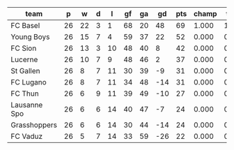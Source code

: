 |     team     | p  | w  | d | l  | gf | ga | gd  | pts | champ | top2  | top3  | top4  |  5-7  | bot4  | bot3  | bot2  |
|--------------|----|----|---|----|----|----|-----|-----|-------|-------|-------|-------|-------|-------|-------|-------|
| FC Basel     | 26 | 22 | 3 |  1 | 68 | 20 |  48 |  69 | 1.000 | 1.000 | 1.000 | 1.000 | 0.000 | 0.000 | 0.000 | 0.000|
| Young Boys   | 26 | 15 | 7 |  4 | 59 | 37 |  22 |  52 | 0.000 | 0.958 | 0.999 | 1.000 | 0.000 | 0.000 | 0.000 | 0.000|
| FC Sion      | 26 | 13 | 3 | 10 | 48 | 40 |   8 |  42 | 0.000 | 0.039 | 0.848 | 0.988 | 0.012 | 0.000 | 0.000 | 0.000|
| Lucerne      | 26 | 10 | 7 |  9 | 48 | 46 |   2 |  37 | 0.000 | 0.002 | 0.139 | 0.806 | 0.192 | 0.011 | 0.003 | 0.000|
| St Gallen    | 26 |  8 | 7 | 11 | 30 | 39 |  -9 |  31 | 0.000 | 0.000 | 0.006 | 0.098 | 0.790 | 0.275 | 0.113 | 0.034|
| FC Lugano    | 26 |  8 | 7 | 11 | 34 | 48 | -14 |  31 | 0.000 | 0.000 | 0.007 | 0.082 | 0.790 | 0.320 | 0.127 | 0.038|
| FC Thun      | 26 |  6 | 9 | 11 | 39 | 49 | -10 |  27 | 0.000 | 0.000 | 0.001 | 0.019 | 0.598 | 0.660 | 0.383 | 0.168|
| Lausanne Spo | 26 |  6 | 6 | 14 | 40 | 47 |  -7 |  24 | 0.000 | 0.000 | 0.000 | 0.006 | 0.360 | 0.834 | 0.634 | 0.356|
| Grasshoppers | 26 |  6 | 6 | 14 | 30 | 44 | -14 |  24 | 0.000 | 0.000 | 0.000 | 0.002 | 0.211 | 0.913 | 0.787 | 0.546|
| FC Vaduz     | 26 |  5 | 7 | 14 | 33 | 59 | -26 |  22 | 0.000 | 0.000 | 0.000 | 0.000 | 0.048 | 0.986 | 0.952 | 0.857|
